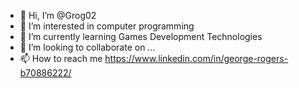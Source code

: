 - 👋 Hi, I’m @Grog02
- 👀 I’m interested in computer programming
- 🌱 I’m currently learning Games Development Technologies
- 💞️ I’m looking to collaborate on ...
- 📫 How to reach me https://www.linkedin.com/in/george-rogers-b70886222/

<!---
Grog02/Grog02 is a ✨ special ✨ repository because its `README.md` (this file) appears on your GitHub profile.
You can click the Preview link to take a look at your changes.
--->
